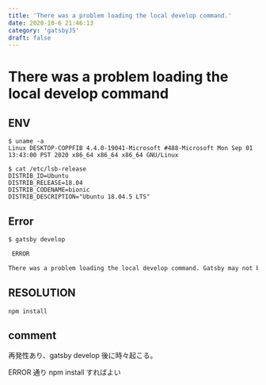 ```yaml
---
title: 'There was a problem loading the local develop command.'
date: 2020-10-6 21:46:13
category: 'gatsbyJS'
draft: false
---
```


# There was a problem loading the local develop command

## ENV

```
$ uname -a
Linux DESKTOP-COPPFIB 4.4.0-19041-Microsoft #488-Microsoft Mon Sep 01 13:43:00 PST 2020 x86_64 x86_64 x86_64 GNU/Linux

$ cat /etc/lsb-release
DISTRIB_ID=Ubuntu
DISTRIB_RELEASE=18.04
DISTRIB_CODENAME=bionic
DISTRIB_DESCRIPTION="Ubuntu 18.04.5 LTS"
```

## Error

```sh
$ gatsby develop

 ERROR

There was a problem loading the local develop command. Gatsby may not be installed in your site's "node_modules" directory. Perhaps you need to run "npm install"? You might need to delete your "package-lock.json" as well.
```

## RESOLUTION

```
npm install
```

## comment

再発性あり、gatsby develop 後に時々起こる。

ERROR 通り npm install すればよい
